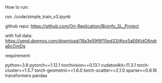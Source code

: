 How to run:

run ./code/simple_train_v3.ipynb

github repo:
https://github.com/Ori-Replication/Bioinfo_SL_Project

with full data:
https://send.deemos.com/download/18a3e59f6f15ed33/#ixx5aE6KjdO6ndra6cOmDg

requirement:

python=3.8
pytorch==1.12.1
torchvision==0.13.1
cudatoolkit=11.3.1
torch-cluster==1.5.7
torch-geometric==1.6.0
torch-scatter==2.1.0
sparse==0.6.16
transformers
pandas
